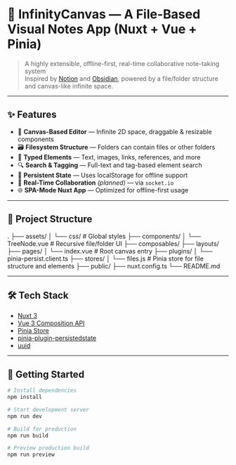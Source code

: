 # 🧠 InfinityCanvas — A File-Based Visual Notes App (Nuxt + Vue + Pinia)

> A highly extensible, offline-first, real-time collaborative note-taking system  
> Inspired by [Notion](https://www.notion.so/) and [Obsidian](https://obsidian.md/), powered by a file/folder structure and canvas-like infinite space.

---

## ✨ Features

- 🎨 **Canvas-Based Editor** — Infinite 2D space, draggable & resizable components
- 🗃 **Filesystem Structure** — Folders can contain files or other folders
- 📝 **Typed Elements** — Text, images, links, references, and more
- 🔍 **Search & Tagging** — Full-text and tag-based element search
- 💾 **Persistent State** — Uses localStorage for offline support
- 📡 **Real-Time Collaboration** *(planned)* — via `socket.io`
- 🌐 **SPA-Mode Nuxt App** — Optimized for offline-first usage

---

## 📁 Project Structure

.
├── assets/
│ └── css/ # Global styles
├── components/
│ └── TreeNode.vue # Recursive file/folder UI
├── composables/
├── layouts/
├── pages/
│ └── index.vue # Root canvas entry
├── plugins/
│ └── pinia-persist.client.ts
├── stores/
│ └── files.js # Pinia store for file structure and elements
├── public/
├── nuxt.config.ts
└── README.md


---

## 🛠 Tech Stack

- [Nuxt 3](https://nuxt.com/)
- [Vue 3 Composition API](https://vuejs.org/)
- [Pinia Store](https://pinia.vuejs.org/)
- [pinia-plugin-persistedstate](https://github.com/prazdevs/pinia-plugin-persistedstate)
- [uuid](https://www.npmjs.com/package/uuid)

---

## 🚀 Getting Started

```bash
# Install dependencies
npm install

# Start development server
npm run dev

# Build for production
npm run build

# Preview production build
npm run preview
```
